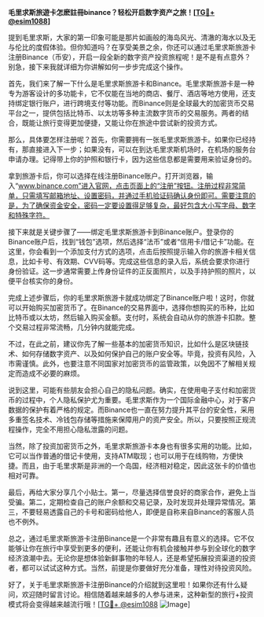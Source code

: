 **毛里求斯旅遊卡怎麽註冊binance？轻松开启数字资产之旅！[[TG💪+ @esim1088](https://t.me/s/esim1088)]**

提到毛里求斯，大家的第一印象可能是那片如画般的海岛风光、清澈的海水以及无与伦比的度假体验。但你知道吗？在享受美景之余，你还可以通过毛里求斯旅游卡注册Binance（币安），开启一段全新的数字资产投资旅程呢！是不是有点意外？别急，接下来我就详细为你讲解如何一步步完成这个操作。

首先，我们来了解一下什么是毛里求斯旅游卡和Binance。毛里求斯旅游卡是一种专为游客设计的多功能卡，它不仅能在当地的商店、餐厅、酒店等地方使用，还支持绑定银行账户，进行跨境支付等功能。而Binance则是全球最大的加密货币交易平台之一，提供包括比特币、以太坊等多种主流数字货币的交易服务。两者的结合，既能让旅行变得更加便捷，又能让你在旅途中尝试新的投资方式。

那么，具体要怎样注册呢？首先，你需要拥有一张毛里求斯旅游卡。如果你已经持有，那直接进入下一步；如果没有，可以在到达毛里求斯机场时，在机场的服务台申请办理。记得带上你的护照和银行卡，因为这些信息都是需要用来验证身份的。

拿到旅游卡后，你可以选择在线注册Binance账户。打开浏览器，输入“www.binance.com”进入官网，点击页面上的“注册”按钮。注册过程非常简单，只需填写邮箱地址、设置密码，并通过手机验证码确认身份即可。需要注意的是，为了确保资金安全，密码一定要设置得足够复杂，最好包含大小写字母、数字和特殊字符。

接下来就是关键步骤了——绑定毛里求斯旅游卡到Binance账户。登录你的Binance账户后，找到“钱包”选项，然后选择“法币”或者“信用卡/借记卡”功能。在这里，你会看到一个添加支付方式的选项，点击后按照提示输入你的旅游卡相关信息，比如卡号、有效期、CVV码等。完成这些信息的录入后，系统会要求你进行身份验证。这一步通常需要上传身份证件的正反面照片，以及手持护照的照片，以便平台核实你的身份。

完成上述步骤后，你的毛里求斯旅游卡就成功绑定了Binance账户啦！这时，你就可以开始购买加密货币了。在Binance的交易界面中，选择你想购买的币种，比如比特币或以太坊，然后输入购买金额。支付时，系统会自动从你的旅游卡扣款。整个交易过程非常流畅，几分钟内就能完成。

不过，在此之前，建议你先了解一些基本的加密货币知识，比如什么是区块链技术、如何存储数字资产、以及如何保护自己的账户安全等。毕竟，投资有风险，入市需谨慎。此外，也要注意不同国家对加密货币的监管政策，以免因不了解相关规定而造成不必要的麻烦。

说到这里，可能有些朋友会担心自己的隐私问题。确实，在使用电子支付和加密货币的过程中，个人隐私保护尤为重要。毛里求斯作为一个国际金融中心，对于客户数据的保护有着严格的规定。而Binance也一直在努力提升其平台的安全性，采用多重签名技术、冷钱包存储等措施来保障用户的资产安全。所以，只要按照正规流程操作，完全不用担心隐私泄露的问题。

当然，除了投资加密货币之外，毛里求斯旅游卡本身也有很多实用的功能。比如，它可以当作普通的借记卡使用，支持ATM取现；也可以用于在线购物，方便快捷。而且，由于毛里求斯是非洲的一个岛国，经济相对稳定，因此这张卡的价值也相对可靠。

最后，再给大家分享几个小贴士。第一，尽量选择信誉良好的商家合作，避免上当受骗。第二，定期检查自己的账户余额和交易记录，及时发现并处理异常情况。第三，不要轻易透露自己的卡号和密码给他人，即便是自称来自Binance的客服人员也不例外。

总之，通过毛里求斯旅游卡注册Binance是一个非常有趣且有意义的选择。它不仅能够让你在旅行中享受到更多的便利，还能让你有机会接触并参与到全球化的数字经济浪潮中去。无论你是想体验新鲜事物的年轻人，还是希望拓展投资渠道的投资者，都可以试试这种方式。当然，前提是你要做好充分准备，理性对待投资风险。

好了，关于毛里求斯旅游卡注册Binance的介绍就到这里啦！如果你还有什么疑问，欢迎随时留言讨论。相信随着越来越多的人参与进来，这种新型的旅行+投资模式将会变得越来越流行哦！[[TG💪+ @esim1088](https://t.me/s/esim1088) ![Image](https://i.postimg.cc/4NQfJmqS/Snipaste-2025-05-13-00-14-12.png)]